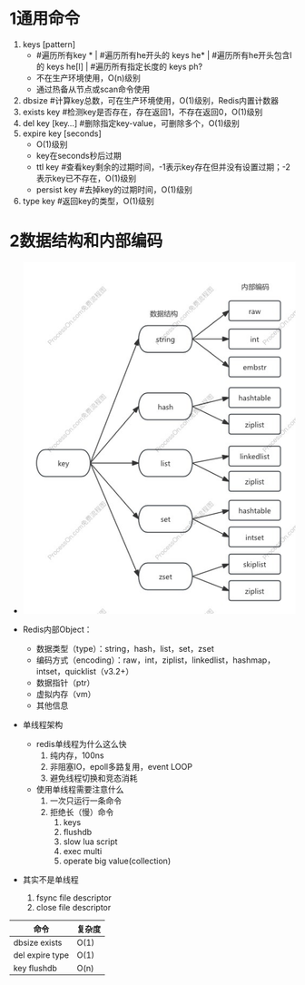# 1通用命令

1. keys [pattern]
    - \#遍历所有key * | #遍历所有he开头的 keys he* | #遍历所有he开头包含l的 keys he[l] | #遍历所有指定长度的 keys ph?
    - 不在生产环境使用，O(n)级别
    - 通过热备从节点或scan命令使用
2. dbsize #计算key总数，可在生产环境使用，O(1)级别，Redis内置计数器
3. exists key #检测key是否存在，存在返回1，不存在返回0，O(1)级别
4. del key [key…] #删除指定key-value，可删除多个，O(1)级别
5. expire key [seconds]
    - O(1)级别
    - key在seconds秒后过期
    - ttl key #查看key剩余的过期时间，-1表示key存在但并没有设置过期；-2表示key已不存在，O(1)级别
    - persist key #去掉key的过期时间，O(1)级别
6. type key #返回key的类型，O(1)级别

# 2数据结构和内部编码

- ![img](../img/CB7510EB-AC20-4748-890B-94EC12697D13.png)
- Redis内部Object：
    - 数据类型（type）：string，hash，list，set，zset
    - 编码方式（encoding）：raw，int，ziplist，linkedlist，hashmap，intset，quicklist（v3.2+）
    - 数据指针（ptr）
    - 虚拟内存（vm）
    - 其他信息

- 单线程架构
    - redis单线程为什么这么快
        1. 纯内存，100ns
        2. 非阻塞IO，epoll多路复用，event LOOP
        3. 避免线程切换和竞态消耗
    - 使用单线程需要注意什么
        1. 一次只运行一条命令
        2. 拒绝长（慢）命令
            1. keys
            2. flushdb
            3. slow lua script
            4. exec multi
            5. operate big value(collection)
- 其实不是单线程
    1. fsync file descriptor
    2. close file descriptor

| 命令            | 复杂度 |
| --------------- | ------ |
| dbsize exists   | O(1)   |
| del expire type | O(1)   |
| key flushdb     | O(n)   |